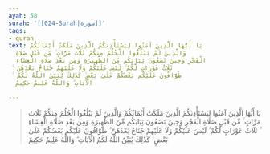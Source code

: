 ```yaml
---
ayah: 58
surah: '[[024-Surah|سورة]]'
tags:
- quran
text: يَا أَيُّهَا الَّذِينَ آمَنُوا لِيَسْتَأْذِنكُمُ الَّذِينَ مَلَكَتْ أَيْمَانُكُمْ
  وَالَّذِينَ لَمْ يَبْلُغُوا الْحُلُمَ مِنكُمْ ثَلَاثَ مَرَّاتٍ ۚ مِّن قَبْلِ صَلَاةِ
  الْفَجْرِ وَحِينَ تَضَعُونَ ثِيَابَكُم مِّنَ الظَّهِيرَةِ وَمِن بَعْدِ صَلَاةِ الْعِشَاءِ
  ۚ ثَلَاثُ عَوْرَاتٍ لَّكُمْ ۚ لَيْسَ عَلَيْكُمْ وَلَا عَلَيْهِمْ جُنَاحٌ بَعْدَهُنَّ
  ۚ طَوَّافُونَ عَلَيْكُم بَعْضُكُمْ عَلَىٰ بَعْضٍ ۚ كَذَٰلِكَ يُبَيِّنُ اللَّهُ لَكُمُ
  الْآيَاتِ ۗ وَاللَّهُ عَلِيمٌ حَكِيمٌ

---
```

> يَا أَيُّهَا الَّذِينَ آمَنُوا لِيَسْتَأْذِنكُمُ الَّذِينَ مَلَكَتْ أَيْمَانُكُمْ وَالَّذِينَ لَمْ يَبْلُغُوا الْحُلُمَ مِنكُمْ ثَلَاثَ مَرَّاتٍ ۚ مِّن قَبْلِ صَلَاةِ الْفَجْرِ وَحِينَ تَضَعُونَ ثِيَابَكُم مِّنَ الظَّهِيرَةِ وَمِن بَعْدِ صَلَاةِ الْعِشَاءِ ۚ ثَلَاثُ عَوْرَاتٍ لَّكُمْ ۚ لَيْسَ عَلَيْكُمْ وَلَا عَلَيْهِمْ جُنَاحٌ بَعْدَهُنَّ ۚ طَوَّافُونَ عَلَيْكُم بَعْضُكُمْ عَلَىٰ بَعْضٍ ۚ كَذَٰلِكَ يُبَيِّنُ اللَّهُ لَكُمُ الْآيَاتِ ۗ وَاللَّهُ عَلِيمٌ حَكِيمٌ
